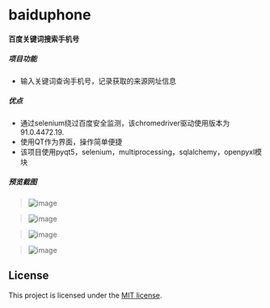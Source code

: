 # baiduphone

#### 百度关键词搜索手机号
##### 项目功能
- 输入关键词查询手机号，记录获取的来源网址信息
##### 优点
- 通过selenium绕过百度安全监测，该chromedriver驱动使用版本为91.0.4472.19.
- 使用QT作为界面，操作简单便捷
- 该项目使用pyqt5，selenium，multiprocessing，sqlalchemy，openpyxl模块
##### 预览截图 
> ![image](https://yyshtest.oss-cn-huhehaote.aliyuncs.com/uploads/markdown/baiduphone.png)

> ![image](https://yyshtest.oss-cn-huhehaote.aliyuncs.com/uploads/markdown/baiduphone1.gif)

> ![image](https://yyshtest.oss-cn-huhehaote.aliyuncs.com/uploads/markdown/baiduphone2.gif)

> ![image](https://yyshtest.oss-cn-huhehaote.aliyuncs.com/uploads/markdown/baiduphone3.gif)

## License

This project is licensed under the [MIT license](http://opensource.org/licenses/MIT).

